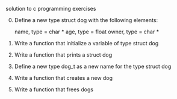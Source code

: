solution to c programming exercises

0. Define a new type struct dog with the following elements:
	
	name, type = char *
	age, type = float
	owner, type = char *
1. Write a function that initialize a variable of type struct dog
2. Write a function that prints a struct dog
3. Define a new type dog_t as a new name for the type struct dog
4. Write a function that creates a new dog
5. Write a function that frees dogs
